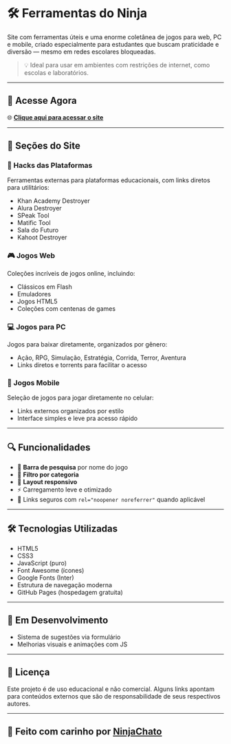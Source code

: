 # 🛠️ Ferramentas do Ninja

Site com ferramentas úteis e uma enorme coletânea de jogos para web, PC e mobile, criado especialmente para estudantes que buscam praticidade e diversão — mesmo em redes escolares bloqueadas.

> 💡 Ideal para usar em ambientes com restrições de internet, como escolas e laboratórios.

---

## 🔗 Acesse Agora

🌐 **[Clique aqui para acessar o site](https://ninjachato.github.io/ferramentas-ninja)**

---

## 📂 Seções do Site

### 🎯 Hacks das Plataformas
Ferramentas externas para plataformas educacionais, com links diretos para utilitários:

- Khan Academy Destroyer  
- Alura Destroyer  
- SPeak Tool  
- Matific Tool  
- Sala do Futuro  
- Kahoot Destroyer  

### 🎮 Jogos Web
Coleções incríveis de jogos online, incluindo:

- Clássicos em Flash  
- Emuladores  
- Jogos HTML5  
- Coleções com centenas de games

### 💻 Jogos para PC
Jogos para baixar diretamente, organizados por gênero:

- Ação, RPG, Simulação, Estratégia, Corrida, Terror, Aventura  
- Links diretos e torrents para facilitar o acesso

### 📱 Jogos Mobile
Seleção de jogos para jogar diretamente no celular:

- Links externos organizados por estilo  
- Interface simples e leve pra acesso rápido

---

## 🔍 Funcionalidades

- 🔎 **Barra de pesquisa** por nome do jogo  
- 🧩 **Filtro por categoria**  
- 📱 **Layout responsivo**  
- ⚡ Carregamento leve e otimizado  
- 🔗 Links seguros com `rel="noopener noreferrer"` quando aplicável

---

## 🛠 Tecnologias Utilizadas

- HTML5  
- CSS3  
- JavaScript (puro)  
- Font Awesome (ícones)  
- Google Fonts (Inter)  
- Estrutura de navegação moderna  
- GitHub Pages (hospedagem gratuita)

---

## 🚧 Em Desenvolvimento

- Sistema de sugestões via formulário  
- Melhorias visuais e animações com JS  

---

## 📜 Licença

Este projeto é de uso educacional e não comercial. Alguns links apontam para conteúdos externos que são de responsabilidade de seus respectivos autores.

---

## 🙌 Feito com carinho por [NinjaChato](https://github.com/ninjachato)
